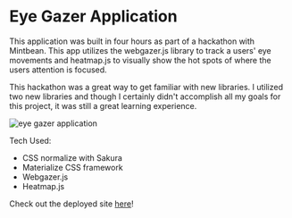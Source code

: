 # Eye Gazer Application

This application was built in four hours as part of a hackathon with Mintbean. This app utilizes the webgazer.js library to track a users' eye movements and heatmap.js to visually show the hot spots of where the users attention is focused. 

This hackathon was a great way to get familiar with new libraries. I utilized two new libraries and though I certainly didn't accomplish all my goals for this project, it was still a great learning experience.

![eye gazer application](./eyeGazer.png)

Tech Used:
- CSS normalize with Sakura
- Materialize CSS framework
- Webgazer.js
- Heatmap.js

Check out the deployed site [here](https://web-gazer.herokuapp.com/)!

